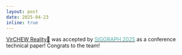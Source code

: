 ```yaml
---
layout: post
date: 2025-04-23
inline: true
---
```


[VirCHEW Reality🍡](https://doi.org/10.1145/3721238.3730694) was accepted by [<span style="color: #4DAAA6;">SIGGRAPH 2025</span>](https://s2025.siggraph.org/) as a conference technical paper! Congrats to the team!